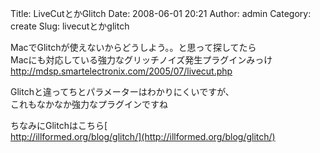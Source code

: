 Title: LiveCutとかGlitch
Date: 2008-06-01 20:21
Author: admin
Category: create
Slug: livecutとかglitch

MacでGlitchが使えないからどうしよう。。と思って探してたら  
Macにも対応している強力なグリッチノイズ発生プラグインみっけ  
<http://mdsp.smartelectronix.com/2005/07/livecut.php>

Glitchと違ってちとパラメーターはわかりにくいですが、  
これもなかなか強力なプラグインですね

ちなみにGlitchはこちら[  
http://illformed.org/blog/glitch/](http://illformed.org/blog/glitch/)
